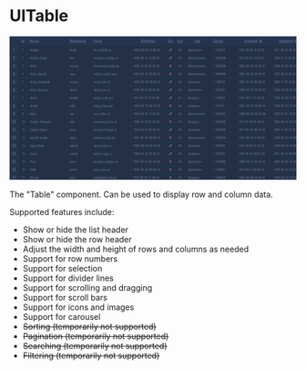 
# UITable

![table](img/table.png)

The "Table" component. Can be used to display row and column data.

Supported features include:

* Show or hide the list header
* Show or hide the row header
* Adjust the width and height of rows and columns as needed
* Support for row numbers
* Support for selection
* Support for divider lines
* Support for scrolling and dragging
* Support for scroll bars
* Support for icons and images
* Support for carousel
* <del>Sorting (temporarily not supported)</del>
* <del>Pagination (temporarily not supported)</del>
* <del>Searching (temporarily not supported)</del>
* <del>Filtering (temporarily not supported)</del>